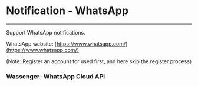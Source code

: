 # Notification - WhatsApp

---

Support WhatsApp notifications.

WhatsApp website: [https://www.whatsapp.com/](https://www.whatsapp.com/)

\(Note: Register an account for used first, and here skip the register process\)



### Wassenger- WhatsApp Cloud API



